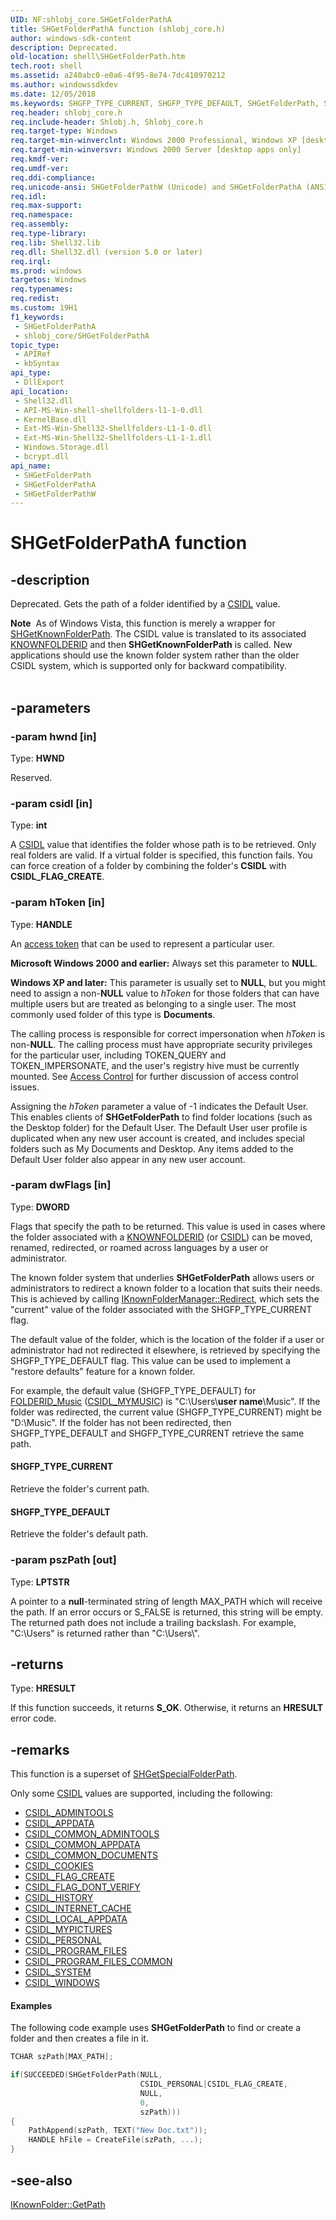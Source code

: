```yaml
---
UID: NF:shlobj_core.SHGetFolderPathA
title: SHGetFolderPathA function (shlobj_core.h)
author: windows-sdk-content
description: Deprecated.
old-location: shell\SHGetFolderPath.htm
tech.root: shell
ms.assetid: a240abc0-e0a6-4f95-8e74-7dc410970212
ms.author: windowssdkdev
ms.date: 12/05/2018
ms.keywords: SHGFP_TYPE_CURRENT, SHGFP_TYPE_DEFAULT, SHGetFolderPath, SHGetFolderPath function [Windows Shell], SHGetFolderPathA, SHGetFolderPathW, _win32_SHGetFolderPath, _win32_SHGetFolderPath_cpp, shell.SHGetFolderPath, shlobj_core/SHGetFolderPath, shlobj_core/SHGetFolderPathA, shlobj_core/SHGetFolderPathW
req.header: shlobj_core.h
req.include-header: Shlobj.h, Shlobj_core.h
req.target-type: Windows
req.target-min-winverclnt: Windows 2000 Professional, Windows XP [desktop apps only]
req.target-min-winversvr: Windows 2000 Server [desktop apps only]
req.kmdf-ver: 
req.umdf-ver: 
req.ddi-compliance: 
req.unicode-ansi: SHGetFolderPathW (Unicode) and SHGetFolderPathA (ANSI)
req.idl: 
req.max-support: 
req.namespace: 
req.assembly: 
req.type-library: 
req.lib: Shell32.lib
req.dll: Shell32.dll (version 5.0 or later)
req.irql: 
ms.prod: windows
targetos: Windows
req.typenames: 
req.redist: 
ms.custom: 19H1
f1_keywords:
 - SHGetFolderPathA
 - shlobj_core/SHGetFolderPathA
topic_type:
 - APIRef
 - kbSyntax
api_type:
 - DllExport
api_location:
 - Shell32.dll
 - API-MS-Win-shell-shellfolders-l1-1-0.dll
 - KernelBase.dll
 - Ext-MS-Win-Shell32-Shellfolders-L1-1-0.dll
 - Ext-MS-Win-Shell32-Shellfolders-L1-1-1.dll
 - Windows.Storage.dll
 - bcrypt.dll
api_name:
 - SHGetFolderPath
 - SHGetFolderPathA
 - SHGetFolderPathW
---
```


# SHGetFolderPathA function


## -description

Deprecated. Gets the path of a folder identified by a <a href="/windows/desktop/shell/csidl">CSIDL</a> value.
            
            
<div class="alert"><b>Note</b>  As of Windows Vista, this function is merely a wrapper for <a href="/windows/desktop/api/shlobj_core/nf-shlobj_core-shgetknownfolderpath">SHGetKnownFolderPath</a>. The CSIDL value is translated to its associated <a href="/windows/desktop/shell/knownfolderid">KNOWNFOLDERID</a> and then <b>SHGetKnownFolderPath</b> is called. New applications should use the known folder system rather than the older CSIDL system, which is supported only for backward compatibility.</div><div> </div>

## -parameters

### -param hwnd [in]

Type: <b>HWND</b>

Reserved.

### -param csidl [in]

Type: <b>int</b>

A <a href="/windows/desktop/shell/csidl">CSIDL</a> value that identifies the folder whose path is to be retrieved. Only real folders are valid. If a virtual folder is specified, this function fails. You can force creation of a folder by combining the folder's <b>CSIDL</b> with <b>CSIDL_FLAG_CREATE</b>.

### -param hToken [in]

Type: <b>HANDLE</b>

An <a href="/windows/desktop/SecAuthZ/access-tokens">access token</a> that can be used to represent a particular user. 
    
                        

<b>Microsoft Windows 2000 and earlier:</b> Always set this parameter to <b>NULL</b>.

<b>Windows XP and later:</b> This parameter is usually set to <b>NULL</b>, but you might need to assign a non-<b>NULL</b> value to <i>hToken</i> for those folders that can have multiple users but are treated as belonging to a single user. The most commonly used folder of this type is <b>Documents</b>.

The calling process is responsible for correct impersonation when <i>hToken</i> is non-<b>NULL</b>. The calling process must have appropriate security privileges for the particular user, including TOKEN_QUERY and TOKEN_IMPERSONATE, and the user's registry hive must be currently mounted. See <a href="/windows/desktop/SecAuthZ/access-control">Access Control</a> for further discussion of access control issues.

Assigning the <i>hToken</i> parameter a value of -1 indicates the Default User. This enables clients of <b>SHGetFolderPath</b> to find folder locations (such as the Desktop folder) for the Default User. The Default User user profile is duplicated when any new user account is created, and includes special folders such as My Documents and Desktop. Any items added to the Default User folder also appear in any new user account.

### -param dwFlags [in]

Type: <b>DWORD</b>

Flags that specify the path to be returned. This value is used in cases where the folder associated with a <a href="/windows/desktop/shell/knownfolderid">KNOWNFOLDERID</a> (or <a href="/windows/desktop/shell/csidl">CSIDL</a>) can be moved, renamed, redirected, or roamed across languages by a user or administrator. 
    
                        

The known folder system that underlies <b>SHGetFolderPath</b> allows users or administrators to redirect a known folder to a location that suits their needs. This is achieved by calling <a href="/windows/desktop/api/shobjidl_core/nf-shobjidl_core-iknownfoldermanager-redirect">IKnownFolderManager::Redirect</a>, which sets the "current" value of the folder associated with the SHGFP_TYPE_CURRENT flag.

The default value of the folder, which is the location of the folder if a user or administrator had not redirected it elsewhere, is retrieved by specifying the SHGFP_TYPE_DEFAULT flag. This value can be used to implement a "restore defaults" feature for a known folder.

For example, the default value (SHGFP_TYPE_DEFAULT) for <a href="/windows/desktop/shell/knownfolderid">FOLDERID_Music</a> (<a href="/windows/desktop/shell/csidl">CSIDL_MYMUSIC</a>) is "C:\Users&#92;<b>user name</b>\Music". If the folder was redirected, the current value (SHGFP_TYPE_CURRENT) might be "D:\Music". If the folder has not been redirected, then SHGFP_TYPE_DEFAULT and SHGFP_TYPE_CURRENT retrieve the same path.



#### SHGFP_TYPE_CURRENT

Retrieve the folder's current path.



#### SHGFP_TYPE_DEFAULT

Retrieve the folder's default path.

### -param pszPath [out]

Type: <b>LPTSTR</b>

A pointer to a <b>null</b>-terminated string of length MAX_PATH which will receive the path. If an error occurs or S_FALSE is returned, this string will be empty. The returned path does not include a trailing backslash. For example, "C:\Users" is returned rather than "C:\Users\\".

## -returns

Type: <b>HRESULT</b>

If this function succeeds, it returns <b xmlns:loc="http://microsoft.com/wdcml/l10n">S_OK</b>. Otherwise, it returns an <b xmlns:loc="http://microsoft.com/wdcml/l10n">HRESULT</b> error code.

## -remarks

This function is a superset of <a href="/windows/desktop/api/shlobj_core/nf-shlobj_core-shgetspecialfolderpatha">SHGetSpecialFolderPath</a>.

Only some <a href="/windows/desktop/shell/csidl">CSIDL</a> values are supported, including the following:

				

<ul>
<li>
<a href="/windows/desktop/shell/csidl">CSIDL_ADMINTOOLS</a>
</li>
<li>
<a href="/windows/desktop/shell/csidl">CSIDL_APPDATA</a>
</li>
<li>
<a href="/windows/desktop/shell/csidl">CSIDL_COMMON_ADMINTOOLS</a>
</li>
<li>
<a href="/windows/desktop/shell/csidl">CSIDL_COMMON_APPDATA</a>
</li>
<li>
<a href="/windows/desktop/shell/csidl">CSIDL_COMMON_DOCUMENTS</a>
</li>
<li>
<a href="/windows/desktop/shell/csidl">CSIDL_COOKIES</a>
</li>
<li>
<a href="/windows/desktop/shell/csidl">CSIDL_FLAG_CREATE</a>
</li>
<li>
<a href="/windows/desktop/shell/csidl">CSIDL_FLAG_DONT_VERIFY</a>
</li>
<li>
<a href="/windows/desktop/shell/csidl">CSIDL_HISTORY</a>
</li>
<li>
<a href="/windows/desktop/shell/csidl">CSIDL_INTERNET_CACHE</a>
</li>
<li>
<a href="/windows/desktop/shell/csidl">CSIDL_LOCAL_APPDATA</a>
</li>
<li>
<a href="/windows/desktop/shell/csidl">CSIDL_MYPICTURES</a>
</li>
<li>
<a href="/windows/desktop/shell/csidl">CSIDL_PERSONAL</a>
</li>
<li>
<a href="/windows/desktop/shell/csidl">CSIDL_PROGRAM_FILES</a>
</li>
<li>
<a href="/windows/desktop/shell/csidl">CSIDL_PROGRAM_FILES_COMMON</a>
</li>
<li>
<a href="/windows/desktop/shell/csidl">CSIDL_SYSTEM</a>
</li>
<li>
<a href="/windows/desktop/shell/csidl">CSIDL_WINDOWS</a>
</li>
</ul>

#### Examples

The following code example uses <b>SHGetFolderPath</b> to find or create a folder and then creates a file in it.


```cpp
TCHAR szPath[MAX_PATH];

if(SUCCEEDED(SHGetFolderPath(NULL, 
                             CSIDL_PERSONAL|CSIDL_FLAG_CREATE, 
                             NULL, 
                             0, 
                             szPath))) 
{
    PathAppend(szPath, TEXT("New Doc.txt"));
    HANDLE hFile = CreateFile(szPath, ...);
}
```

## -see-also

<a href="/windows/desktop/api/shobjidl_core/nf-shobjidl_core-iknownfolder-getpath">IKnownFolder::GetPath</a>
